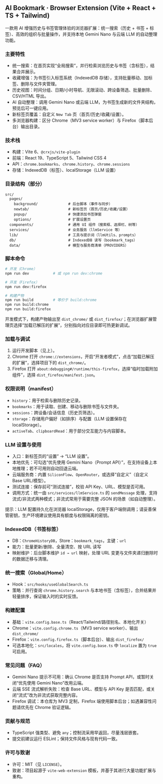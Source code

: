 ## AI Bookmark · Browser Extension (Vite + React + TS + Tailwind)

一款用 AI 增强历史与书签管理体验的浏览器扩展：统一搜索（历史 + 书签 + 标签）、高效的组织与批量操作，并支持本地 Gemini Nano 与云端 LLM 的自动整理功能。

### 主要特性

- 统一搜索：在首页实现“全局搜索”，并行检索浏览历史与书签（含标签），结果合并展示。
- 收藏增强：为书签引入标签系统（IndexedDB 存储），支持批量移动、加标签、删除与文件夹管理。
- 历史视图：时间分组、日期/小时导航、无限滚动、跨设备筛选、批量删除、CSV/HTML 导出。
- AI 自动整理：调用 Gemini Nano 或云端 LLM，为书签生成新的文件夹结构，预览后可一键应用。
- 新标签页覆盖：自定义 `New Tab` 页（首页/历史/收藏/设置）。
- 多浏览器构建：区分 Chrome（MV3 service worker）与 Firefox（脚本后台）输出目录。

### 技术栈

- 构建：Vite 6、`@crxjs/vite-plugin`
- 前端：React 19、TypeScript 5、Tailwind CSS 4
- API：`chrome.bookmarks`、`chrome.history`、`chrome.sessions`
- 存储：IndexedDB（标签）、localStorage（LLM 设置）

### 目录结构（部分）

```text
src/
  pages/
    background/              # 后台脚本（事件与同步）
    newtab/                  # 新标签页（首页/历史/收藏/设置）
    popup/                   # 快捷添加书签弹窗
    options/                 # 扩展设置页
  components/                # 通用 UI 组件（搜索框、选择栏、树等）
  services/                  # 业务服务（llmService 等）
  lib/                       # 工具与提示词（llmUtils、prompts）
  db/                        # IndexedDB 读写（bookmark_tags）
  data/                      # 模型与服务商清单（PROVIDERS）
```

### 脚本命令

```bash
# 开发（Chrome）
npm run dev           # 或 npm run dev:chrome

# 开发（Firefox）
npm run dev:firefox

# 构建产物
npm run build         # 等价于 build:chrome
npm run build:chrome
npm run build:firefox
```

开发模式下，构建产物输出至 `dist_chrome/` 或 `dist_firefox/`；在浏览器扩展管理页选择“加载已解压的扩展”，分别指向对应目录即可热更新调试。

### 加载与调试

1. 运行开发脚本（见上）。
2. Chrome 打开 `chrome://extensions`，开启“开发者模式”，点击“加载已解压的扩展”，选择项目下的 `dist_chrome/`。
3. Firefox 打开 `about:debugging#/runtime/this-firefox`，选择“临时加载附加组件”，选择 `dist_firefox/manifest.json`。

### 权限说明（manifest）

- `history`：用于检索与删除历史记录。
- `bookmarks`：用于读取、创建、移动与删除书签与文件夹。
- `sessions`：跨设备/会话信息（历史页筛选）。
- `storage`：存储用户偏好（如排序）与配置（LLM 设置保存在 localStorage）。
- `activeTab`、`clipboardRead`：用于部分交互能力与内容脚本。

### LLM 设置与使用

- 入口：新标签页的“设置” → “LLM 设置”。
- 本地优先：可勾选“优先使用 Gemini Nano（Prompt API）”，在支持设备上本地推理；若不可用则自动回退云端。
- 云端服务商：内置 `SiliconFlow`、`OpenRouter`，或选择“自定义”（自定义 Base URL/模型）。
- 测试连接：保存前可“测试连接”，校验 API Key、URL、模型是否可用。
- 调用方式：统一由 `src/services/llmService.ts` 的 `sendMessage` 处理，支持流式/非流式两种模式；非流式常用于需要完整 JSON 的场景（如自动整理）。

提示：LLM 配置持久化在浏览器 localStorage，仅用于客户端侧调用；请妥善保管密钥，生产环境建议使用具有额度与权限隔离的密钥。

### IndexedDB（书签标签）

- DB：`ChromeHistoryDB`，Store：`bookmark_tags`，主键：`url`
- 能力：批量更新/删除、全量清空、按 URL 读写
- 映射维护：后台脚本维护 `id → url` 映射，处理 URL 变更与文件夹递归删除时的数据迁移与清理。

### 统一搜索（Global/Home）

- Hook：`src/hooks/useGlobalSearch.ts`
- 策略：并行查询 `chrome.history.search` 与本地书签（含标签），合并结果并轻量排序，保证输入时的实时反馈。

### 构建配置

- 基础：`vite.config.base.ts`（React/Tailwind/路径别名、本地化开关）
- Chrome：`vite.config.chrome.ts`（MV3 service worker）、输出 `dist_chrome/`
- Firefox：`vite.config.firefox.ts`（脚本后台）、输出 `dist_firefox/`
- 可选本地化：`src/locales`，将 `vite.config.base.ts` 中 `localize` 置为 `true` 可启用。

### 常见问题（FAQ）

- Gemini Nano 提示不可用：确认 Chrome 是否支持 Prompt API，或暂时关闭“优先使用 Gemini Nano”改用云端。
- 云端 SSE 流式解析失败：检查 Base URL、模型与 API Key 是否匹配，或关闭“流式”改为非流式获取完整内容。
- Firefox 调试：本仓库为 MV3 定制，Firefox 端使用脚本后台；如遇兼容性问题请优先在 Chrome 验证逻辑。

### 贡献与规范

- TypeScript 强类型、避免 `any`；控制流采用早返回，尽量浅层嵌套。
- 提交前建议运行 ESLint；保持文件风格与现有代码一致。

### 许可与致谢

- 许可：MIT（见 `LICENSE`）。
- 致谢：项目起源于 `vite-web-extension` 模板，并基于其进行大量功能扩展与重构。


